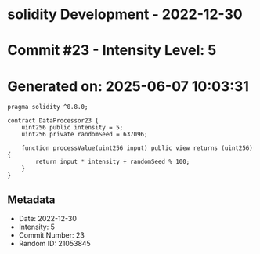 ﻿# solidity Development - 2022-12-30
# Commit #23 - Intensity Level: 5
# Generated on: 2025-06-07 10:03:31
```solidity
pragma solidity ^0.8.0;

contract DataProcessor23 {
    uint256 public intensity = 5;
    uint256 private randomSeed = 637096;

    function processValue(uint256 input) public view returns (uint256) {
        return input * intensity + randomSeed % 100;
    }
}
```
## Metadata
- Date: 2022-12-30
- Intensity: 5
- Commit Number: 23
- Random ID: 21053845
